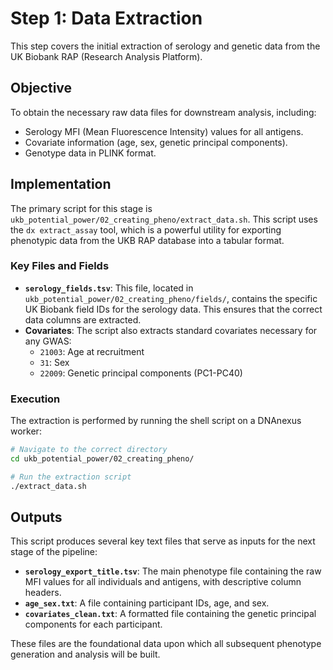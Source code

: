 # Step 1: Data Extraction

This step covers the initial extraction of serology and genetic data from the UK Biobank RAP (Research Analysis Platform).

## Objective

To obtain the necessary raw data files for downstream analysis, including:
- Serology MFI (Mean Fluorescence Intensity) values for all antigens.
- Covariate information (age, sex, genetic principal components).
- Genotype data in PLINK format.

## Implementation

The primary script for this stage is `ukb_potential_power/02_creating_pheno/extract_data.sh`. This script uses the `dx extract_assay` tool, which is a powerful utility for exporting phenotypic data from the UKB RAP database into a tabular format.

### Key Files and Fields

-   **`serology_fields.tsv`**: This file, located in `ukb_potential_power/02_creating_pheno/fields/`, contains the specific UK Biobank field IDs for the serology data. This ensures that the correct data columns are extracted.
-   **Covariates**: The script also extracts standard covariates necessary for any GWAS:
    -   `21003`: Age at recruitment
    -   `31`: Sex
    -   `22009`: Genetic principal components (PC1-PC40)

### Execution

The extraction is performed by running the shell script on a DNAnexus worker:

```bash
# Navigate to the correct directory
cd ukb_potential_power/02_creating_pheno/

# Run the extraction script
./extract_data.sh
```

## Outputs

This script produces several key text files that serve as inputs for the next stage of the pipeline:

-   **`serology_export_title.tsv`**: The main phenotype file containing the raw MFI values for all individuals and antigens, with descriptive column headers.
-   **`age_sex.txt`**: A file containing participant IDs, age, and sex.
-   **`covariates_clean.txt`**: A formatted file containing the genetic principal components for each participant.

These files are the foundational data upon which all subsequent phenotype generation and analysis will be built. 
